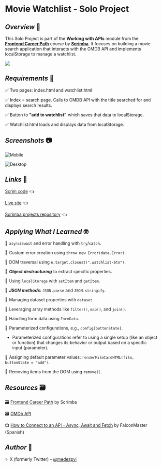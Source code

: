 # Movie Watchlist - Solo Project

## *Overview* 🌟

This Solo Project is part of the **Working with APIs** module from the [**Frontend Career Path**](https://v2.scrimba.com/the-frontend-developer-career-path-c0j) course by [**Scrimba**](https://v2.scrimba.com/home). It focuses on building a movie search application that interacts with the OMDB API and implements localStorage to manage a watchlist.

![](./assets/screenshot/sample.gif)


## *Requirements* 📝

✅ Two pages: index.html and watchlist.html

✅ Index = search page. Calls to OMDB API with the title searched for and displays search results.

✅ Button to **"add to watchlist"** which saves that data to localStorage.

✅ Watchlist.html loads and displays data from localStorage.


## *Screenshots* 📷

![Mobile](./assets/screenshot/mobile.avif)

![Desktop](./assets/screenshot/desktop.avif)


## *Links* 🔗

[Scrim code](https://v2.scrimba.com/s0q42d8r1h) 👈

[Live site](https://mendezpvi.github.io/fcp-movie-watchlist/) 👈

[Scrimba projects repository](https://github.com/mendezpvi/fcp-scrimba) 👈


## *Applying What I Learned* 🤓

🔳 `async`/`await` and error handling with `try`/`catch`.

🔳 Custom error creation using `throw new Error(data.Error)`.

🔳 DOM traversal using `e.target.closest(".watchlist-btn")`.

🔳 ***Object destructuring*** to extract specific properties.

🔳 Using `localStorage` with `setItem` and `getItem`.

🔳 ***JSON methods:*** `JSON.parse` and `JSON.stringify`.

🔳 Managing dataset properties with `dataset`.

🔳 Leveraging array methods like `filter()`, `map()`, and `join()`.

🔳 Handling form data using `FormData`.

🔳 Parameterized configurations, e.g., `config[buttonState]`.
+ Parameterized configurations refer to using a single setup (like an object or function) that changes its behavior or output based on a specific input (parameter).

🔳 Assigning default parameter values: `renderFilmCardHTML(film, buttonState = "add")`.

🔳 Removing items from the DOM using `remove()`.


## *Resources* 🗃️

🗃️ [Frontend Career Path](https://v2.scrimba.com/the-frontend-developer-career-path-c0j) by Scrimba

🗃️ [OMDb API](https://www.omdbapi.com/)

📺 [How to Connect to an API - Async, Await and Fetch](https://www.youtube.com/watch?v=PNr8-JDMinU&t=1614s) by FalconMaster (Spanish)


## *Author* 🔰

✨ X (formerly Twitter) - [@medezpvi](https://x.com/mendezpvi)